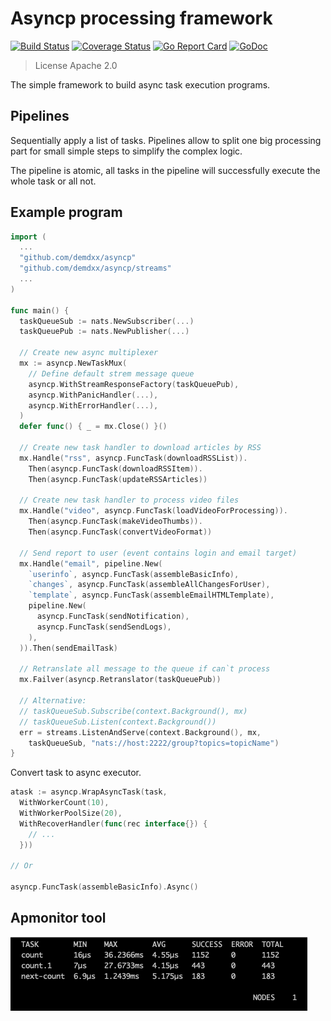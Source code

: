 # Asyncp processing framework

[![Build Status](https://github.com/demdxx/asyncp/workflows/run%20tests/badge.svg)](https://github.com/demdxx/asyncp/actions?workflow=run%20tests)
[![Coverage Status](https://coveralls.io/repos/github/demdxx/asyncp/badge.svg?branch=master)](https://coveralls.io/github/demdxx/asyncp?branch=master)
[![Go Report Card](https://goreportcard.com/badge/github.com/demdxx/asyncp)](https://goreportcard.com/report/github.com/demdxx/asyncp)
[![GoDoc](https://godoc.org/github.com/demdxx/asyncp?status.svg)](https://godoc.org/github.com/demdxx/asyncp)

> License Apache 2.0

The simple framework to build async task execution programs.

## Pipelines

Sequentially apply a list of tasks. Pipelines allow to split one big
processing part for small simple steps to simplify the complex logic.

The pipeline is atomic, all tasks in the pipeline will successfully
execute the whole task or all not.

## Example program

```go
import (
  ...
  "github.com/demdxx/asyncp"
  "github.com/demdxx/asyncp/streams"
  ...
)

func main() {
  taskQueueSub := nats.NewSubscriber(...)
  taskQueuePub := nats.NewPublisher(...)

  // Create new async multiplexer
  mx := asyncp.NewTaskMux(
    // Define default strem message queue
    asyncp.WithStreamResponseFactory(taskQueuePub),
    asyncp.WithPanicHandler(...),
    asyncp.WithErrorHandler(...),
  )
  defer func() { _ = mx.Close() }()

  // Create new task handler to download articles by RSS
  mx.Handle("rss", asyncp.FuncTask(downloadRSSList)).
    Then(asyncp.FuncTask(downloadRSSItem)).
    Then(asyncp.FuncTask(updateRSSArticles))

  // Create new task handler to process video files
  mx.Handle("video", asyncp.FuncTask(loadVideoForProcessing)).
    Then(asyncp.FuncTask(makeVideoThumbs)).
    Then(asyncp.FuncTask(convertVideoFormat))

  // Send report to user (event contains login and email target)
  mx.Handle("email", pipeline.New(
    `userinfo`, asyncp.FuncTask(assembleBasicInfo),
    `changes`, asyncp.FuncTask(assembleAllChangesForUser),
    `template`, asyncp.FuncTask(assembleEmailHTMLTemplate),
    pipeline.New(
      asyncp.FuncTask(sendNotification),
      asyncp.FuncTask(sendSendLogs),
    ),
  )).Then(sendEmailTask)

  // Retranslate all message to the queue if can`t process
  mx.Failver(asyncp.Retranslator(taskQueuePub))

  // Alternative:
  // taskQueueSub.Subscribe(context.Background(), mx)
  // taskQueueSub.Listen(context.Background())
  err = streams.ListenAndServe(context.Background(), mx,
    taskQueueSub, "nats://host:2222/group?topics=topicName")
}
```

Convert task to async executor.

```go
atask := asyncp.WrapAsyncTask(task,
  WithWorkerCount(10),
  WithWorkerPoolSize(20),
  WithRecoverHandler(func(rec interface{}) {
    // ...
  }))

// Or

asyncp.FuncTask(assembleBasicInfo).Async()
```

## Apmonitor tool

![apmonitor tool](docs/apmonitor.png "Apmonitor")
